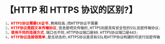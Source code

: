 # 【HTTP 和 HTTPS 协议的区别?】

```js
1、HTTPS协议需要CA证书,费用较高;而HTTP协议不需要
2、HTTP协议是超文本传输协议,信息是明文传输的,HTTPS则是具有安全性的SSL加密传输协议;
3、使用不同的连接方式,端口也不同,HTTP协议端口是80,HTTPS协议端口是443;
4、HTTP协议连接很简单,是无状态的;HTTPS协议是具有SSL和HTTP协议构建的可进行加密传输、身份认证的网络协议,比HTTP更加安全
```
